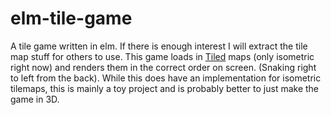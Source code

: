 elm-tile-game
=============

A tile game written in elm. If there is enough interest I will extract the tile map stuff for others to use.
This game loads in [Tiled](http://www.mapeditor.org/) maps (only isometric right now) and renders them in the 
correct order on screen. (Snaking right to left from the back). While this does have an implementation for
isometric tilemaps, this is mainly a toy project and is probably better to just make the game in 3D. 
